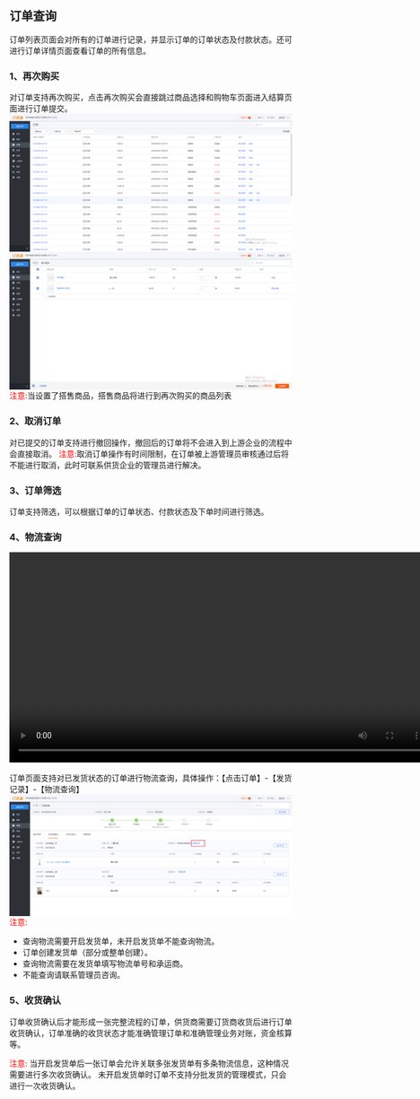 ## 订单查询
订单列表页面会对所有的订单进行记录，并显示订单的订单状态及付款状态。还可进行订单详情页面查看订单的所有信息。
### 1、再次购买
对订单支持再次购买，点击再次购买会直接跳过商品选择和购物车页面进入结算页面进行订单提交。
<img src="image/订单查询-再次购买.png"  alt="logo" align=center /> <br/>
<img src="image/订单查询-再次购买02.png"  alt="logo" align=center /> <br/>
<font color='red'>注意:</font>当设置了搭售商品，搭售商品将进行到再次购买的商品列表

### 2、取消订单
对已提交的订单支持进行撤回操作，撤回后的订单将不会进入到上游企业的流程中会直接取消。
<font color='red'>注意:</font>取消订单操作有时间限制，在订单被上游管理员审核通过后将不能进行取消，此时可联系供货企业的管理员进行解决。

### 3、订单筛选
订单支持筛选，可以根据订单的订单状态、付款状态及下单时间进行筛选。

### 4、物流查询

<video controls width="750">

    <source src="./media01/logistics.mp4"
            type="video/webm">

    <source src="/media01/logistics.mp4"
            type="video/mp4">

    Sorry, your browser doesn't support embedded videos.
</video>

订单页面支持对已发货状态的订单进行物流查询，具体操作：【点击订单】-【发货记录】-【物流查询】</br>
<img src="image/物流查询.png"  alt="logo" align=center /> <br/>
<font color='red'>注意:</font>
- 查询物流需要开启发货单，未开启发货单不能查询物流。
- 订单创建发货单（部分或整单创建）。
- 查询物流需要在发货单填写物流单号和承运商。
- 不能查询请联系管理员咨询。

### 5、收货确认
订单收货确认后才能形成一张完整流程的订单，供货商需要订货商收货后进行订单收货确认，订单准确的收货状态才能准确管理订单和准确管理业务对账，资金核算等。

<font color='red'>注意:</font>
当开启发货单后一张订单会允许关联多张发货单有多条物流信息，这种情况需要进行多次收货确认。
未开启发货单时订单不支持分批发货的管理模式，只会进行一次收货确认。